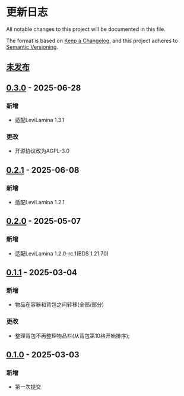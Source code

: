 # 更新日志

All notable changes to this project will be documented in this file.

The format is based on [Keep a Changelog](https://keepachangelog.com/en/1.0.0/),
and this project adheres to [Semantic Versioning](https://semver.org/spec/v2.0.0.html).

## [未发布]

## [0.3.0] - 2025-06-28

### 新增

- 适配LeviLamina 1.3.1

### 更改

- 开源协议改为AGPL-3.0

## [0.2.1] - 2025-06-08

### 新增

- 适配LeviLamina 1.2.1

## [0.2.0] - 2025-05-07

### 新增

- 适配LeviLamina 1.2.0-rc.1(BDS 1.21.70)

## [0.1.1] - 2025-03-04

### 新增

- 物品在容器和背包之间转移(全部/部分)

### 更改

- 整理背包不再整理物品栏(从背包第10格开始排序);

## [0.1.0] - 2025-03-03

### 新增

- 第一次提交 

[未发布]: https://github.com/LeafKnife/ContainerSorted/compare/v0.3.0...main
[0.3.0]: https://github.com/LeafKnife/ContainerSorted/compare/v0.2.1...v0.3.0
[0.2.1]: https://github.com/LeafKnife/ContainerSorted/compare/v0.2.0...v0.2.1
[0.2.0]: https://github.com/LeafKnife/ContainerSorted/compare/v0.1.1...v0.2.0
[0.1.1]: https://github.com/LeafKnife/ContainerSorted/compare/v0.1.0...v0.1.1
[0.1.0]: https://github.com/LeafKnife/ContainerSorted/releases/tag/v0.1.0
